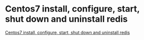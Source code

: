 # Centos7 install, configure, start, shut down and uninstall redis
[Centos7 install, configure, start, shut down and uninstall redis](https://aiwithcloud.com/2022/09/19/centos7_install_configure_start_shut_down_and_uninstall_redis/)